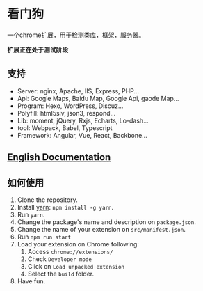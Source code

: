 # 看门狗

一个chrome扩展，用于检测类库，框架，服务器。

**扩展正在处于测试阶段**

## 支持

- Server: nginx, Apache, IIS, Express, PHP...
- Api: Google Maps, Baidu Map, Google Api, gaode Map...
- Program: Hexo, WordPress, Discuz...
- Polyfill: html5siv, json3, respond...
- Lib: moment, jQuery, Rxjs, Echarts, Lo-dash...
- tool: Webpack, Babel, Typescript
- Framework: Angular, Vue, React, Backbone...

## [English Documentation](https://github.com/axetroy/WatchDog/blob/master/README.md)

## 如何使用

1. Clone the repository.
2. Install [yarn](https://yarnpkg.com): `npm install -g yarn`.
3. Run `yarn`.
4. Change the package's name and description on `package.json`.
5. Change the name of your extension on `src/manifest.json`.
6. Run `npm run start`
7. Load your extension on Chrome following:
    1. Access `chrome://extensions/`
    2. Check `Developer mode`
    3. Click on `Load unpacked extension`
    4. Select the `build` folder.
8. Have fun.